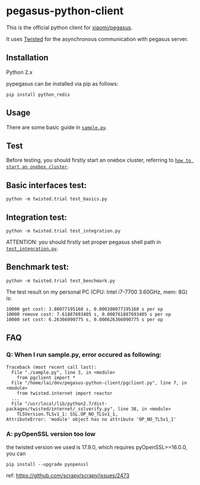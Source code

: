 pegasus-python-client
=====================

This is the official python client for [xiaomi/pegasus](https://github.com/XiaoMi/pegasus).

It uses [Twisted](http://twistedmatrix.com) for the asynchronous communication with pegasus server.

Installation
------------
Python 2.x

pypegasus can be installed via pip as follows:

`pip install python_redis`

Usage
-----
There are some basic guide in  [`sample.py`](sample.py).

Test
----
Before testing, you should firstly start an onebox cluster, referring to [`how to start an onebox cluster`](https://github.com/XiaoMi/pegasus/wiki/%E4%BD%93%E9%AA%8Conebox%E9%9B%86%E7%BE%A4).

## Basic interfaces test:

`python -m twisted.trial test_basics.py`

## Integration test:

`python -m twisted.trial test_integration.py`

ATTENTION: you should firstly set proper pegasus shell path in [`test_integration.py`](test_integration.py#L10).

## Benchmark test:

`python -m twisted.trial test_benchmark.py`

The test result on my personal PC (CPU: Intel i7-7700 3.60GHz, mem: 8G) is:
```
10000 get cost: 3.80077195168 s, 0.000380077195168 s per op
10000 remove cost: 7.61887693405 s, 0.000761887693405 s per op
10000 set cost: 6.26366090775 s, 0.000626366090775 s per op
```
FAQ
---
### Q: When I run sample.py, error occured as following:
```
Traceback (most recent call last):
  File "./sample.py", line 3, in <module>
    from pgclient import *
  File "/home/lai/dev/pegasus-python-client/pgclient.py", line 7, in <module>
    from twisted.internet import reactor
  ...
  File "/usr/local/lib/python2.7/dist-packages/twisted/internet/_sslverify.py", line 38, in <module>
    TLSVersion.TLSv1_1: SSL.OP_NO_TLSv1_1,
AttributeError: 'module' object has no attribute 'OP_NO_TLSv1_1'
```
### A: pyOpenSSL version too low
the twisted version we used is 17.9.0, which requires pyOpenSSL>=16.0.0, you can

`pip install --upgrade pyopenssl`

ref: https://github.com/scrapy/scrapy/issues/2473
